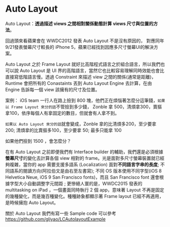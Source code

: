 Auto Layout
======

Auto Layout：**透過描述 views 之間相對關係動態計算 views 尺寸與位置的方法**。

回過頭來看蘋果會在 WWDC2012 發表 Auto Layout 不是沒有原因的，
對應同年9/21發表螢幕尺寸較長的 iPhone 5，蘋果已經找到因應多尺寸螢幕UI的解決方案。

Auto Layout 之於 Frame Layout 就好比高階程式語言之於組合語言，所以我們也可以說 Auto Layout 是 UI 界的高階語言，當然它也比較容易理解同時效能也會比直接寫低階語言慢。透過 Constraint 來描述 view 之間的關係(通常是距離)，Runtime 會把所有的 Conastaints 丟到 Auto Layout Engine 去計算，在由 Engine 告訴每一個 view 該擁有的尺寸及位置。

案例：
iOS team 一行人在路上撿到 800 塊，他們正在煩惱著怎麼分這筆錢，`如果以 Frame Layout 來分的話`不管撿到多少錢， Zonble 拿 500，清煩拿300，賣摳拿100，依序每個人有拿固定的數目，但就會有人拿不到。

`如果以 Auto Layout 來分的話`就會變成，Zonble 拿的比清煩多200，至少要拿 200; 清煩拿的比賣摳多100，至少要拿 50; 最多只能拿 100

如果他們撿到 1500 ，會怎麼分？


在有 Auto Layout 之前即便我們有 Interface builder 的輔助，我們還是必須根據**螢幕尺寸**的變化去計算各個 view 相對的 frame。光是面對多尺寸螢幕裝置就已經夠複雜，當你的 app 需要支援多語系 (Localization) 面對**不同語言字串的長度**; 不同語系的閱讀方向(阿拉伯文是由右至左書寫); 不同 OS 版本使用不同字型(iOS 8 Helvetica Neue, iOS 9 San Francisco fonts)，而且 San Francisco font 還會根據字型大小自動調整字元間距 ; 更慘絕人寰的是，WWDC2015 發表的 multitasking on iPad ，一個畫面同時執行 2 個 app，意味著 Layout 不再是固定的幾種變化，而是幾百種變化。種種跡象都顯示著 Frame layout 已經不再適用，是時候擁抱 Auto Layout。


關於 Auto Layout 我們有寫一些 Sample code 可以參考
https://github.com/gliyao/LCAutolayoutExample